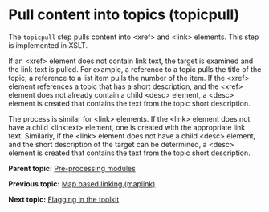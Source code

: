 # Pull content into topics \(topicpull\)

The `topicpull` step pulls content into <xref\> and <link\> elements. This step is implemented in XSLT.

If an <xref\> element does not contain link text, the target is examined and the link text is pulled. For example, a reference to a topic pulls the title of the topic; a reference to a list item pulls the number of the item. If the <xref\> element references a topic that has a short description, and the <xref\> element does not already contain a child <desc\> element, a <desc\> element is created that contains the text from the topic short description.

The process is similar for <link\> elements. If the <link\> element does not have a child <linktext\> element, one is created with the appropriate link text. Similarly, if the <link\> element does not have a child <desc\> element, and the short description of the target can be determined, a <desc\> element is created that contains the text from the topic short description.

**Parent topic:** [Pre-processing modules](../dev_ref/DITA-OTPreprocess.md)

**Previous topic:** [Map based linking \(maplink\)](../dev_ref/preprocess-maplink.md)

**Next topic:** [Flagging in the toolkit](../dev_ref/preprocess-flagging.md)


